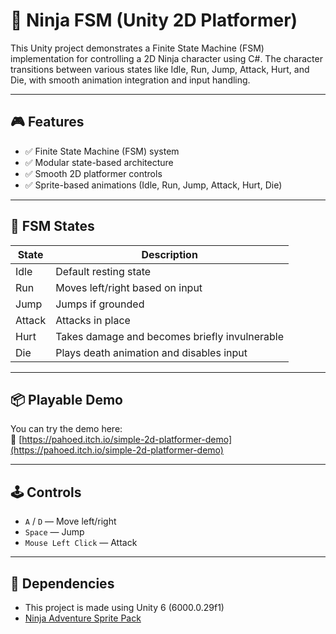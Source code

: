 # 🥷 Ninja FSM (Unity 2D Platformer)

This Unity project demonstrates a Finite State Machine (FSM) implementation for controlling a 2D Ninja character using C#. The character transitions between various states like Idle, Run, Jump, Attack, Hurt, and Die, with smooth animation integration and input handling.

---

## 🎮 Features

- ✅ Finite State Machine (FSM) system
- ✅ Modular state-based architecture
- ✅ Smooth 2D platformer controls
- ✅ Sprite-based animations (Idle, Run, Jump, Attack, Hurt, Die)

---

## 🧠 FSM States

| State   | Description                                  |
|---------|----------------------------------------------|
| Idle    | Default resting state                        |
| Run     | Moves left/right based on input              |
| Jump    | Jumps if grounded                            |
| Attack  | Attacks in place                             |
| Hurt    | Takes damage and becomes briefly invulnerable|
| Die     | Plays death animation and disables input     |

---
## 📦 Playable Demo

You can try the demo here:  
🔗 [https://pahoed.itch.io/simple-2d-platformer-demo](https://pahoed.itch.io/simple-2d-platformer-demo)

---

## 🕹 Controls

- `A` / `D` — Move left/right  
- `Space` — Jump  
- `Mouse Left Click` — Attack  

---

## 🧱 Dependencies

- This project is made using Unity 6 (6000.0.29f1)
- [Ninja Adventure Sprite Pack](https://www.gameart2d.com/ninja-adventure---free-sprite.html)
